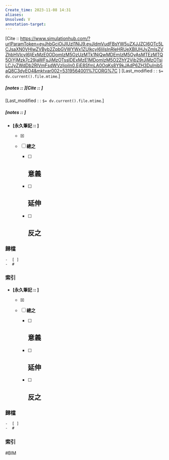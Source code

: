 ```yaml
---
Create_time: 2023-11-08 14:31
aliases: 
Unsolved: V
annotation-target:
---
```

[Cite :: https://www.simulationhub.com/?urlParamToken=eyJhbGciOiJIUzI1NiJ9.eyJldmVudFBsYW5uZXJJZCI6OTc5LCJsaXN0VHlwZVByb2ZpbGVWYWx1ZUlkcyI6IiIsInRleHRUeXBlUHJvZmlsZVZhbHVlcyI6IjExMzE0ODomIzM5OzUzMTk1NjQwMDEmIzM5OyAsMTEzMTQ5OiYjMzk7c29jaWFsJiMzOTssIDExMzE1MDomIzM5O2ZhY2Vib29rJiMzOTsiLCJyZWdDb2RlVmFsdWVzIjoiIn0.EjE8SfmLA0OqKs8Y9kJAdP6ZH3DuInib5aQ8C3dyEO4&mktvar002=5319564001%7CORG%7C ]
[Last_modified : : `$= dv.current().file.mtime`.]
##### [notes ::   ][Cite ::  ]
[Last_modified : : `$= dv.current().file.mtime`.]
##### [notes ::   ]

- **[永久筆記 :: ]**
	
	- [x]
	
	- [ ] **總之**
		
		- [ ] **意義**
			-
		
		- [ ] **延伸**
			- 
		
		- [ ] **反之**
			-
		


### 歸檔 
	-  [ ]
	-  #

### 索引


- **[永久筆記 :: ]**
	
	- [x]
	
	- [ ] **總之**
		
		- [ ] **意義**
			-
		
		- [ ] **延伸**
			- 
		
		- [ ] **反之**
			-
		


### 歸檔 
	-  [ ]
	-  #

### 索引
#BIM 
